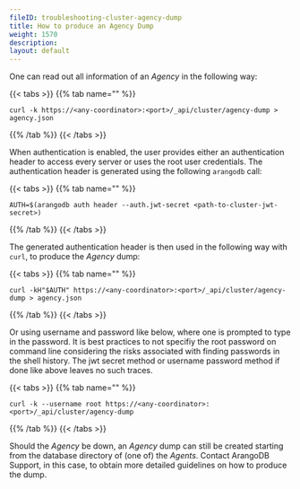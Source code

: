 ```yaml
---
fileID: troubleshooting-cluster-agency-dump
title: How to produce an Agency Dump
weight: 1570
description: 
layout: default
---
```

One can read out all information of an _Agency_ in the following way:

{{< tabs >}}
{{% tab name="" %}}
```
curl -k https://<any-coordinator>:<port>/_api/cluster/agency-dump > agency.json
```
{{% /tab %}}
{{< /tabs >}}

When authentication is enabled, the user provides either an authentication
header to access every server or uses the root user credentials. The
authentication header is generated using the following `arangodb` call:

{{< tabs >}}
{{% tab name="" %}}
```
AUTH=$(arangodb auth header --auth.jwt-secret <path-to-cluster-jwt-secret>)
```
{{% /tab %}}
{{< /tabs >}}

The generated authentication header is then used in the following way with `curl`, to produce the _Agency_ dump:

{{< tabs >}}
{{% tab name="" %}}
```
curl -kH"$AUTH" https://<any-coordinator>:<port>/_api/cluster/agency-dump > agency.json
```
{{% /tab %}}
{{< /tabs >}}

Or using username and password like below, where one is prompted to
type in the password. It is best practices to not specifiy the root
password on command line considering the risks associated with finding
passwords in the shell history. The jwt secret method or username
password method if done like above leaves no such traces.

{{< tabs >}}
{{% tab name="" %}}
```
curl -k --username root https://<any-coordinator>:<port>/_api/cluster/agency-dump
```
{{% /tab %}}
{{< /tabs >}}

Should the _Agency_ be down, an _Agency_ dump can still be created
starting from the database directory of (one of) the _Agents_. Contact
ArangoDB Support, in this case, to obtain more detailed guidelines on
how to produce the dump.
